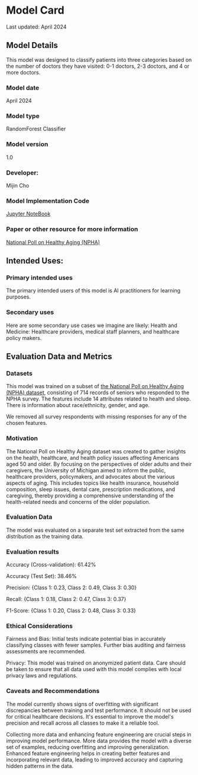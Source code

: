 # Model Card

Last updated: April 2024


## Model Details

This model was designed to classify patients into three categories based on the number of doctors they have visited: 0-1 doctors, 2-3 doctors, and 4 or more doctors.

### Model date

April 2024

### Model type

RandomForest Classifier

### Model version

1.0

### Developer: 

Mijin Cho

### Model Implementation Code

[Jupyter NoteBook](https://github.com/mijinatdiscovery/NPHA-doctor-visits/blob/main/notebooks/NPHA-doctor-visits.ipynb)

### Paper or other resource for more information

[National Poll on Healthy Aging (NPHA)](https://www.icpsr.umich.edu/web/NACDA/studies/37305/versions/V1)

## Intended Uses:

### Primary intended uses

The primary intended users of this model is AI practitioners for learning purposes.


### Secondary uses

Here are some secondary use cases we imagine are likely:
Health and Medicine: Healthcare providers, medical staff planners, and healthcare policy makers.


## Evaluation Data and Metrics

### Datasets

This model was trained on a subset of [the National Poll on Healthy Aging (NPHA) dataset](https://archive.ics.uci.edu/dataset/936/national+poll+on+healthy+aging+(npha)), consisting of 714 records of seniors who responded to the NPHA survey. The features include 14 attributes related to health and sleep. There is information about race/ethnicity, gender, and age.

We removed all survey respondents with missing responses for any of the chosen features.


### Motivation

The National Poll on Healthy Aging dataset was created to gather insights on the health, healthcare, and health policy issues affecting Americans aged 50 and older. By focusing on the perspectives of older adults and their caregivers, the University of Michigan aimed to inform the public, healthcare providers, policymakers, and advocates about the various aspects of aging. This includes topics like health insurance, household composition, sleep issues, dental care, prescription medications, and caregiving, thereby providing a comprehensive understanding of the health-related needs and concerns of the older population.

### Evaluation Data

The model was evaluated on a separate test set extracted from the same distribution as the training data.

###  Evaluation results

Accuracy (Cross-validation): 61.42%

Accuracy (Test Set): 38.46%

Precision: {Class 1: 0.23, Class 2: 0.49, Class 3: 0.30}

Recall: {Class 1: 0.18, Class 2: 0.47, Class 3: 0.37}

F1-Score: {Class 1: 0.20, Class 2: 0.48, Class 3: 0.33}

### Ethical Considerations

Fairness and Bias: Initial tests indicate potential bias in accurately classifying classes with fewer samples. Further bias auditing and fairness assessments are recommended.

Privacy: This model was trained on anonymized patient data. Care should be taken to ensure that all data used with this model complies with local privacy laws and regulations.

### Caveats and Recommendations

The model currently shows signs of overfitting with significant discrepancies between training and test performance. It should not be used for critical healthcare decisions. It's essential to improve the model's precision and recall across all classes to make it a reliable tool. 

Collecting more data and enhancing feature engineering are crucial steps in improving model performance. More data provides the model with a diverse set of examples, reducing overfitting and improving generalization. Enhanced feature engineering helps in creating better features and incorporating relevant data, leading to improved accuracy and capturing hidden patterns in the data.